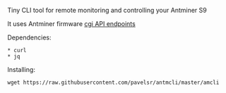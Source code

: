 Tiny CLI tool for remote monitoring and controlling your Antminer S9

It uses Antminer firmware [cgi API endpoints](https://github.com/bitmaintech/Antminer_firmware/tree/master/sources/meta-antminer/recipes-bitmianer/lighttpd/lighttpd-1.0/www/cgi-bin)

Dependencies:

    * curl 
    * jq
    
Installing:

```
wget https://raw.githubusercontent.com/pavelsr/antmcli/master/amcli
```